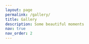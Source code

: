 ```yaml
---
layout: page
permalink: /gallery/
title: Gallery
description: Some beautiful moments
nav: true
nav_order: 2
---
```

